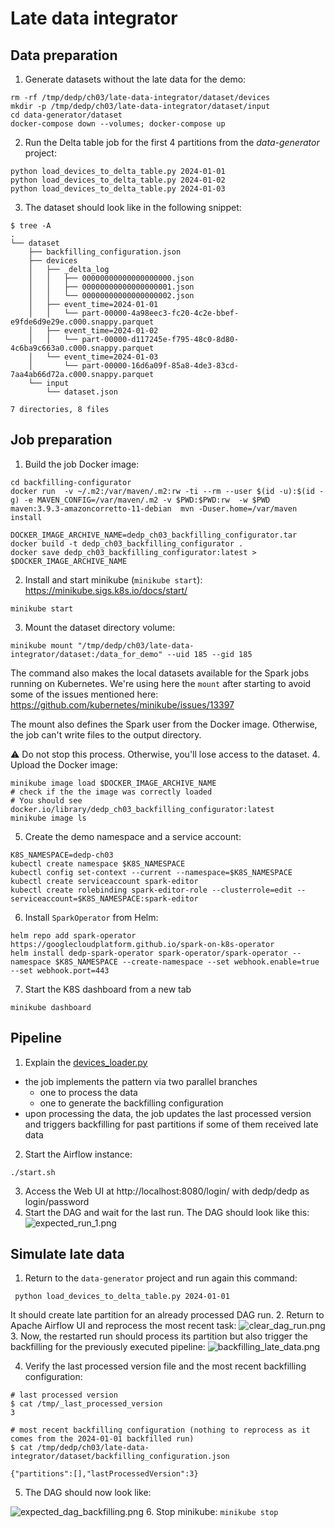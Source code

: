 # Late data integrator
## Data preparation
1. Generate datasets without the late data for the demo:
```
rm -rf /tmp/dedp/ch03/late-data-integrator/dataset/devices
mkdir -p /tmp/dedp/ch03/late-data-integrator/dataset/input
cd data-generator/dataset
docker-compose down --volumes; docker-compose up
```
2. Run the Delta table job for the first 4 partitions from the _data-generator_ project:
```
python load_devices_to_delta_table.py 2024-01-01
python load_devices_to_delta_table.py 2024-01-02
python load_devices_to_delta_table.py 2024-01-03
```
3. The dataset should look like in the following snippet:
```
$ tree -A
.
└── dataset
    ├── backfilling_configuration.json
    ├── devices
    │   ├── _delta_log
    │   │   ├── 00000000000000000000.json
    │   │   ├── 00000000000000000001.json
    │   │   └── 00000000000000000002.json
    │   ├── event_time=2024-01-01
    │   │   └── part-00000-4a98eec3-fc20-4c2e-bbef-e9fde6d9e29e.c000.snappy.parquet
    │   ├── event_time=2024-01-02
    │   │   └── part-00000-d117245e-f795-48c0-8d80-4c6ba9c663a0.c000.snappy.parquet
    │   └── event_time=2024-01-03
    │       └── part-00000-16d6a09f-85a8-4de3-83cd-7aa4ab66d72a.c000.snappy.parquet
    └── input
        └── dataset.json

7 directories, 8 files
```

## Job preparation
1. Build the job Docker image:
```
cd backfilling-configurator
docker run  -v ~/.m2:/var/maven/.m2:rw -ti --rm --user $(id -u):$(id -g) -e MAVEN_CONFIG=/var/maven/.m2 -v $PWD:$PWD:rw  -w $PWD maven:3.9.3-amazoncorretto-11-debian  mvn -Duser.home=/var/maven install

DOCKER_IMAGE_ARCHIVE_NAME=dedp_ch03_backfilling_configurator.tar
docker build -t dedp_ch03_backfilling_configurator .
docker save dedp_ch03_backfilling_configurator:latest > $DOCKER_IMAGE_ARCHIVE_NAME
```
2. Install and start minikube (`minikube start`): https://minikube.sigs.k8s.io/docs/start/
```
minikube start
```

3. Mount the dataset directory volume:
```
minikube mount "/tmp/dedp/ch03/late-data-integrator/dataset:/data_for_demo" --uid 185 --gid 185
```
The command also makes the local datasets available for the Spark jobs running on Kubernetes. We're using here the 
`mount` after starting to avoid some of the issues mentioned here: https://github.com/kubernetes/minikube/issues/13397

The mount also defines the Spark user from the Docker image. Otherwise, the job can't write files to the output directory.

⚠️ Do not stop this process. Otherwise, you'll lose access to the dataset.
4. Upload the Docker image:
```
minikube image load $DOCKER_IMAGE_ARCHIVE_NAME
# check if the the image was correctly loaded
# You should see docker.io/library/dedp_ch03_backfilling_configurator:latest
minikube image ls
```
5. Create the demo namespace and a service account: 
```
K8S_NAMESPACE=dedp-ch03
kubectl create namespace $K8S_NAMESPACE
kubectl config set-context --current --namespace=$K8S_NAMESPACE
kubectl create serviceaccount spark-editor
kubectl create rolebinding spark-editor-role --clusterrole=edit --serviceaccount=$K8S_NAMESPACE:spark-editor
```
6. Install `SparkOperator` from Helm:
```
helm repo add spark-operator https://googlecloudplatform.github.io/spark-on-k8s-operator
helm install dedp-spark-operator spark-operator/spark-operator --namespace $K8S_NAMESPACE --create-namespace --set webhook.enable=true --set webhook.port=443
```
7. Start the K8S dashboard from a new tab 
```
minikube dashboard
``` 

## Pipeline
1. Explain the [devices_loader.py](airflow%2Fdags%2Fdevices_loader.py)
* the job implements the pattern via two parallel branches
  * one to process the data
  * one to generate the backfilling configuration
* upon processing the data, the job updates the last processed version and triggers backfilling for past partitions
  if some of them received late data
2. Start the Airflow instance:
```
./start.sh
```
3. Access the Web UI at http://localhost:8080/login/ with dedp/dedp as login/password
4. Start the DAG and wait for the last run. The DAG should look like this:
![expected_run_1.png](assets%2Fexpected_run_1.png)

## Simulate late data
1. Return to the `data-generator` project and run again this command:
```
 python load_devices_to_delta_table.py 2024-01-01
```
It should create late partition for an already processed DAG run.
2. Return to Apache Airflow UI and reprocess the most recent task:
![clear_dag_run.png](assets%2Fclear_dag_run.png)
3. Now, the restarted run should process its partition but also trigger the backfilling for the 
previously executed pipeline:
![backfilling_late_data.png](assets%2Fbackfilling_late_data.png)

4. Verify the last processed version file and the most recent backfilling configuration:
```
# last processed version
$ cat /tmp/_last_processed_version
3

# most recent backfilling configuration (nothing to reprocess as it comes from the 2024-01-01 backfilled run)
$ cat /tmp/dedp/ch03/late-data-integrator/dataset/backfilling_configuration.json

{"partitions":[],"lastProcessedVersion":3}
```

5. The DAG should now look like:

![expected_dag_backfilling.png](assets%2Fexpected_dag_backfilling.png)
6. Stop minikube: `minikube stop`
